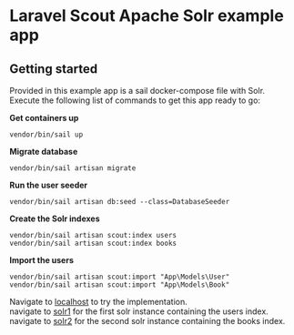 # Laravel Scout Apache Solr example app

## Getting started

Provided in this example app is a sail docker-compose file with Solr.  
Execute the following list of commands to get this app ready to go:

__Get containers up__
```
vendor/bin/sail up
```

__Migrate database__
```
vendor/bin/sail artisan migrate
```

__Run the user seeder__
```
vendor/bin/sail artisan db:seed --class=DatabaseSeeder   
```

__Create the Solr indexes__
```
vendor/bin/sail artisan scout:index users
vendor/bin/sail artisan scout:index books 
```

__Import the users__
```
vendor/bin/sail artisan scout:import "App\Models\User"    
vendor/bin/sail artisan scout:import "App\Models\Book"    
```

Navigate to [localhost](http://localhost) to try the implementation.  
navigate to [solr1](http://localhost:8983) for the first solr instance containing the users index.  
navigate to [solr2](http://localhost:8984) for the second solr instance containing the books index.
